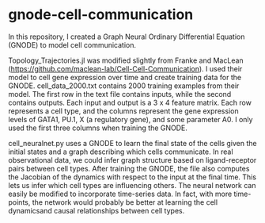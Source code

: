 # gnode-cell-communication
In this repository, I created a Graph Neural Ordinary Differential Equation (GNODE) to
model cell communication.

Topology_Trajectories.jl was modified slightly from Franke and MacLean (https://github.com/maclean-lab/Cell-Cell-Communication).
I used their model to cell gene expression over time and create training data for the GNODE. cell_data_2000.txt contains 2000 training
examples from their model. The first row in the text file contains inputs, while the second contains outputs. Each input
and output is a 3 x 4 feature matrix. Each row represents a cell type, and the columns represent the gene expression
levels of GATA1, PU.1, X (a regulatory gene), and some parameter A0. I only used the first three columns when training
the GNODE.

cell_neuralnet.py uses a GNODE to learn the final state of the cells given the initial states and a graph describing which
cells communicate. In real observational data, we could infer graph structure based on ligand-receptor pairs between cell types.
After training the GNODE, the file also computes the Jacobian of the dynamics with respect to the input at the final time. This 
lets us infer which cell types are influencing others. The neural network can easily be modified to incorporate time-series data. 
In fact, with more time-points, the network would probably be better at learning the cell dynamicsand causal relationships between 
cell types.
